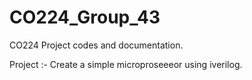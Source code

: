 # CO224_Group_43
CO224 Project codes and documentation.

Project :- Create a simple microproseeeor using iverilog.
